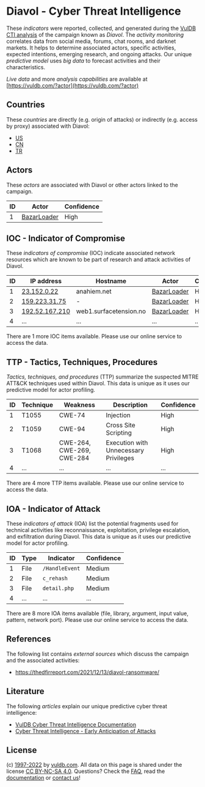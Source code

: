 # Diavol - Cyber Threat Intelligence

These _indicators_ were reported, collected, and generated during the [VulDB CTI analysis](https://vuldb.com/?kb.cti) of the campaign known as _Diavol_. The _activity monitoring_ correlates data from social media, forums, chat rooms, and darknet markets. It helps to determine associated actors, specific activities, expected intentions, emerging research, and ongoing attacks. Our unique _predictive model_ uses _big data_ to forecast activities and their characteristics.

_Live data_ and more _analysis capabilities_ are available at [https://vuldb.com/?actor](https://vuldb.com/?actor)

## Countries

These _countries_ are directly (e.g. origin of attacks) or indirectly (e.g. access by proxy) associated with Diavol:

* [US](https://vuldb.com/?country.us)
* [CN](https://vuldb.com/?country.cn)
* [TR](https://vuldb.com/?country.tr)

## Actors

These _actors_ are associated with Diavol or other actors linked to the campaign.

ID | Actor | Confidence
-- | ----- | ----------
1 | [BazarLoader](https://vuldb.com/?actor.bazarloader) | High

## IOC - Indicator of Compromise

These _indicators of compromise_ (IOC) indicate associated network resources which are known to be part of research and attack activities of Diavol.

ID | IP address | Hostname | Actor | Confidence
-- | ---------- | -------- | ----- | ----------
1 | [23.152.0.22](https://vuldb.com/?ip.23.152.0.22) | anahiem.net | [BazarLoader](https://vuldb.com/?actor.bazarloader) | High
2 | [159.223.31.75](https://vuldb.com/?ip.159.223.31.75) | - | [BazarLoader](https://vuldb.com/?actor.bazarloader) | High
3 | [192.52.167.210](https://vuldb.com/?ip.192.52.167.210) | web1.surfacetension.no | [BazarLoader](https://vuldb.com/?actor.bazarloader) | High
4 | ... | ... | ... | ...

There are 1 more IOC items available. Please use our online service to access the data.

## TTP - Tactics, Techniques, Procedures

_Tactics, techniques, and procedures_ (TTP) summarize the suspected MITRE ATT&CK techniques used within Diavol. This data is unique as it uses our predictive model for actor profiling.

ID | Technique | Weakness | Description | Confidence
-- | --------- | -------- | ----------- | ----------
1 | T1055 | CWE-74 | Injection | High
2 | T1059 | CWE-94 | Cross Site Scripting | High
3 | T1068 | CWE-264, CWE-269, CWE-284 | Execution with Unnecessary Privileges | High
4 | ... | ... | ... | ...

There are 4 more TTP items available. Please use our online service to access the data.

## IOA - Indicator of Attack

These _indicators of attack_ (IOA) list the potential fragments used for technical activities like reconnaissance, exploitation, privilege escalation, and exfiltration during Diavol. This data is unique as it uses our predictive model for actor profiling.

ID | Type | Indicator | Confidence
-- | ---- | --------- | ----------
1 | File | `/HandleEvent` | Medium
2 | File | `c_rehash` | Medium
3 | File | `detail.php` | Medium
4 | ... | ... | ...

There are 8 more IOA items available (file, library, argument, input value, pattern, network port). Please use our online service to access the data.

## References

The following list contains _external sources_ which discuss the campaign and the associated activities:

* https://thedfirreport.com/2021/12/13/diavol-ransomware/

## Literature

The following _articles_ explain our unique predictive cyber threat intelligence:

* [VulDB Cyber Threat Intelligence Documentation](https://vuldb.com/?kb.cti)
* [Cyber Threat Intelligence - Early Anticipation of Attacks](https://www.scip.ch/en/?labs.20201022)

## License

(c) [1997-2022](https://vuldb.com/?kb.changelog) by [vuldb.com](https://vuldb.com/?kb.about). All data on this page is shared under the license [CC BY-NC-SA 4.0](https://creativecommons.org/licenses/by-nc-sa/4.0/). Questions? Check the [FAQ](https://vuldb.com/?kb.faq), read the [documentation](https://vuldb.com/?kb) or [contact us](https://vuldb.com/?contact)!
